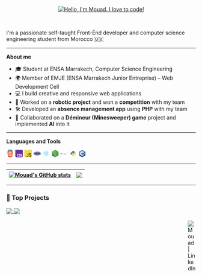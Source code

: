 <p align="center">
  <a href="https://github.com/MouadBourquouquou">
    <img width="80%" alt="Hello, I'm Mouad. I love to code!" src="./assets/gh-readme-header.png" />
  </a>
</p>

<br />

I'm a passionate self-taught Front-End developer and computer science engineering student from Morocco 🇲🇦

---

**About me**

- 🎓 Student at ENSA Marrakech, Computer Science Engineering  
- 🌍 Member of EMJE (ENSA Marrakech Junior Entreprise) – Web Development Cell  
- 💻 I build creative and responsive web applications  
- 🤖 Worked on a **robotic project** and won a **competition** with my team  
- 🛠️ Developed an **absence management app** using **PHP** with my team  
- 🧠 Collaborated on a **Démineur (Minesweeper) game** project and implemented **AI** into it  

---

**Languages and Tools**

<code><img height="20" alt="html" src="https://raw.githubusercontent.com/github/explore/main/topics/html/html.png"></code>
<code><img height="20" alt="css" src="https://raw.githubusercontent.com/github/explore/main/topics/css/css.png"></code>
<code><img height="20" alt="javascript" src="https://raw.githubusercontent.com/github/explore/main/topics/javascript/javascript.png"></code>
<code><img height="20" alt="php" src="https://raw.githubusercontent.com/github/explore/main/topics/php/php.png"></code>
<code><img height="20" alt="react" src="https://raw.githubusercontent.com/github/explore/main/topics/react/react.png"></code>
<code><img height="20" alt="nodejs" src="https://raw.githubusercontent.com/github/explore/main/topics/nodejs/nodejs.png"></code>
<code><img height="20" alt="mongodb" src="https://raw.githubusercontent.com/github/explore/main/topics/mongodb/mongodb.png"></code>
<code><img height="20" alt="python" src="https://raw.githubusercontent.com/github/explore/main/topics/python/python.png"></code>
<code><img height="20" alt="cpp" src="https://raw.githubusercontent.com/github/explore/main/topics/cpp/cpp.png"></code>

---

| <a href="https://github.com/MouadBourquouquou/github-readme-stats"><img align="center" src="https://github-readme-stats.vercel.app/api?username=MouadBourquouquou&show_icons=true&include_all_commits=true&theme=buefy&hide_border=true" alt="Mouad's GitHub stats" /></a> | <a href="https://github.com/MouadBourquouquou/github-readme-stats"><img align="center" src="https://github-readme-stats.vercel.app/api/top-langs/?username=MouadBourquouquou&layout=compact&theme=buefy&hide_border=true" /></a> |
| ------------- | ------------- |

---

### 🧩 Top Projects

<a href="https://github.com/MouadBourquouquou/Gestion-absence-PHP">
  <img align="center" src="https://github-readme-stats.vercel.app/api/pin/?username=MouadBourquouquou&repo=Gestion-absence-PHP&theme=buefy" />
</a>
<a href="https://github.com/MouadBourquouquou/DimineurGame">
  <img align="center" src="https://github-readme-stats.vercel.app/api/pin/?username=MouadBourquouquou&repo=DimineurGame&theme=buefy" />
</a>

<br />
<br />

<a href="https://www.linkedin.com/in/mouad-bourquouquou-94714b266/">
  <img align="right" alt="Mouad | LinkedIn" width="21px" src="https://cdn.jsdelivr.net/gh/devicons/devicon/icons/linkedin/linkedin-original.svg" />
</a>
